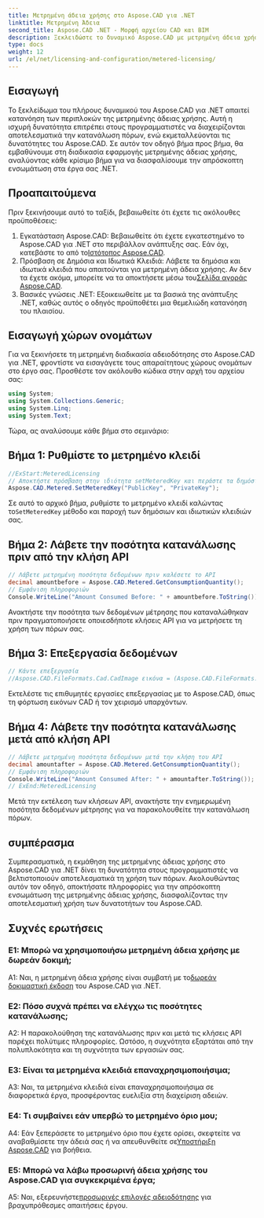 ```yaml
---
title: Μετρημένη άδεια χρήσης στο Aspose.CAD για .NET
linktitle: Μετρημένη Άδεια
second_title: Aspose.CAD .NET - Μορφή αρχείου CAD και BIM
description: Ξεκλειδώστε το δυναμικό Aspose.CAD με μετρημένη άδεια χρήσης στο .NET. Βελτιστοποιήστε τη χρήση των πόρων απρόσκοπτα. Εξερευνήστε τον βήμα προς βήμα οδηγό μας.
type: docs
weight: 12
url: /el/net/licensing-and-configuration/metered-licensing/
---
```

## Εισαγωγή

Το ξεκλείδωμα του πλήρους δυναμικού του Aspose.CAD για .NET απαιτεί κατανόηση των περιπλοκών της μετρημένης άδειας χρήσης. Αυτή η ισχυρή δυνατότητα επιτρέπει στους προγραμματιστές να διαχειρίζονται αποτελεσματικά την κατανάλωση πόρων, ενώ εκμεταλλεύονται τις δυνατότητες του Aspose.CAD. Σε αυτόν τον οδηγό βήμα προς βήμα, θα εμβαθύνουμε στη διαδικασία εφαρμογής μετρημένης άδειας χρήσης, αναλύοντας κάθε κρίσιμο βήμα για να διασφαλίσουμε την απρόσκοπτη ενσωμάτωση στα έργα σας .NET.

## Προαπαιτούμενα

Πριν ξεκινήσουμε αυτό το ταξίδι, βεβαιωθείτε ότι έχετε τις ακόλουθες προϋποθέσεις:
1.  Εγκατάσταση Aspose.CAD: Βεβαιωθείτε ότι έχετε εγκατεστημένο το Aspose.CAD για .NET στο περιβάλλον ανάπτυξης σας. Εάν όχι, κατεβάστε το από το[Ιστότοπος Aspose.CAD](https://releases.aspose.com/cad/net/).
2.  Πρόσβαση σε Δημόσια και Ιδιωτικά Κλειδιά: Λάβετε τα δημόσια και ιδιωτικά κλειδιά που απαιτούνται για μετρημένη άδεια χρήσης. Αν δεν τα έχετε ακόμα, μπορείτε να τα αποκτήσετε μέσω του[Σελίδα αγοράς Aspose.CAD](https://purchase.aspose.com/buy).
3. Βασικές γνώσεις .NET: Εξοικειωθείτε με τα βασικά της ανάπτυξης .NET, καθώς αυτός ο οδηγός προϋποθέτει μια θεμελιώδη κατανόηση του πλαισίου.

## Εισαγωγή χώρων ονομάτων

Για να ξεκινήσετε τη μετρημένη διαδικασία αδειοδότησης στο Aspose.CAD για .NET, φροντίστε να εισαγάγετε τους απαραίτητους χώρους ονομάτων στο έργο σας. Προσθέστε τον ακόλουθο κώδικα στην αρχή του αρχείου σας:
```csharp
using System;
using System.Collections.Generic;
using System.Linq;
using System.Text;
```

Τώρα, ας αναλύσουμε κάθε βήμα στο σεμινάριο:

## Βήμα 1: Ρυθμίστε το μετρημένο κλειδί

```csharp
//ExStart:MeteredLicensing
// Αποκτήστε πρόσβαση στην ιδιότητα setMeteredKey και περάστε τα δημόσια και ιδιωτικά κλειδιά ως παραμέτρους
Aspose.CAD.Metered.SetMeteredKey("PublicKey", "PrivateKey");
```

 Σε αυτό το αρχικό βήμα, ρυθμίστε το μετρημένο κλειδί καλώντας το`SetMeteredKey` μέθοδο και παροχή των δημόσιων και ιδιωτικών κλειδιών σας.

## Βήμα 2: Λάβετε την ποσότητα κατανάλωσης πριν από την κλήση API

```csharp
// Λάβετε μετρημένη ποσότητα δεδομένων πριν καλέσετε το API
decimal amountbefore = Aspose.CAD.Metered.GetConsumptionQuantity();
// Εμφάνιση πληροφοριών
Console.WriteLine("Amount Consumed Before: " + amountbefore.ToString());
```

Ανακτήστε την ποσότητα των δεδομένων μέτρησης που καταναλώθηκαν πριν πραγματοποιήσετε οποιεσδήποτε κλήσεις API για να μετρήσετε τη χρήση των πόρων σας.

## Βήμα 3: Επεξεργασία δεδομένων

```csharp
// Κάντε επεξεργασία
//Aspose.CAD.FileFormats.Cad.CadImage εικόνα = (Aspose.CAD.FileFormats.Cad.CadImage)Aspose.CAD.Image.load("BlockRefDgn.dwg");
```

Εκτελέστε τις επιθυμητές εργασίες επεξεργασίας με το Aspose.CAD, όπως τη φόρτωση εικόνων CAD ή τον χειρισμό υπαρχόντων.

## Βήμα 4: Λάβετε την ποσότητα κατανάλωσης μετά από κλήση API

```csharp
// Λάβετε μετρημένη ποσότητα δεδομένων μετά την κλήση του API
decimal amountafter = Aspose.CAD.Metered.GetConsumptionQuantity();
// Εμφάνιση πληροφοριών
Console.WriteLine("Amount Consumed After: " + amountafter.ToString());
// ExEnd:MeteredLicensing
```

Μετά την εκτέλεση των κλήσεων API, ανακτήστε την ενημερωμένη ποσότητα δεδομένων μέτρησης για να παρακολουθείτε την κατανάλωση πόρων.

## συμπέρασμα

Συμπερασματικά, η εκμάθηση της μετρημένης άδειας χρήσης στο Aspose.CAD για .NET δίνει τη δυνατότητα στους προγραμματιστές να βελτιστοποιούν αποτελεσματικά τη χρήση των πόρων. Ακολουθώντας αυτόν τον οδηγό, αποκτήσατε πληροφορίες για την απρόσκοπτη ενσωμάτωση της μετρημένης άδειας χρήσης, διασφαλίζοντας την αποτελεσματική χρήση των δυνατοτήτων του Aspose.CAD.

## Συχνές ερωτήσεις

### Ε1: Μπορώ να χρησιμοποιήσω μετρημένη άδεια χρήσης με δωρεάν δοκιμή;

 A1: Ναι, η μετρημένη άδεια χρήσης είναι συμβατή με το[δωρεάν δοκιμαστική έκδοση](https://releases.aspose.com/) του Aspose.CAD για .NET.

### Ε2: Πόσο συχνά πρέπει να ελέγχω τις ποσότητες κατανάλωσης;

A2: Η παρακολούθηση της κατανάλωσης πριν και μετά τις κλήσεις API παρέχει πολύτιμες πληροφορίες. Ωστόσο, η συχνότητα εξαρτάται από την πολυπλοκότητα και τη συχνότητα των εργασιών σας.

### Ε3: Είναι τα μετρημένα κλειδιά επαναχρησιμοποιήσιμα;

A3: Ναι, τα μετρημένα κλειδιά είναι επαναχρησιμοποιήσιμα σε διαφορετικά έργα, προσφέροντας ευελιξία στη διαχείριση αδειών.

### Ε4: Τι συμβαίνει εάν υπερβώ το μετρημένο όριο μου;

 A4: Εάν ξεπεράσετε το μετρημένο όριο που έχετε ορίσει, σκεφτείτε να αναβαθμίσετε την άδειά σας ή να απευθυνθείτε σε[Υποστήριξη Aspose.CAD](https://forum.aspose.com/c/cad/19) για βοήθεια.

### Ε5: Μπορώ να λάβω προσωρινή άδεια χρήσης του Aspose.CAD για συγκεκριμένα έργα;

 Α5: Ναι, εξερευνήστε[προσωρινές επιλογές αδειοδότησης](https://purchase.aspose.com/temporary-license/) για βραχυπρόθεσμες απαιτήσεις έργου.